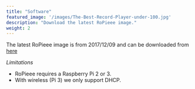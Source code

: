 ```yaml
---
title: "Software"
featured_image: '/images/The-Best-Record-Player-under-100.jpg'
description: "Download the latest RoPieee image."
weight: 2
---
```

The latest RoPieee image is from 2017/12/09 and can be downloaded from [here](http://image.ropieee.org/ropieee-20171209.img)

*Limitations*

- RoPieee requires a Raspberry Pi 2 or 3.
- With wireless (Pi 3) we only support DHCP.
